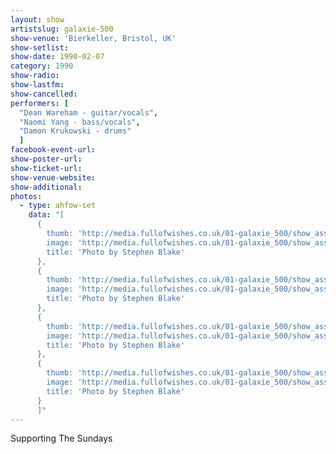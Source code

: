 ```yaml
---
layout: show
artistslug: galaxie-500
show-venue: 'Bierkeller, Bristol, UK'
show-setlist: 
show-date: 1990-02-07
category: 1990
show-radio: 
show-lastfm: 
show-cancelled: 
performers: [
  "Dean Wareham - guitar/vocals",
  "Naomi Yang - bass/vocals",
  "Damon Krukowski - drums"
  ]
facebook-event-url: 
show-poster-url: 
show-ticket-url: 
show-venue-website: 
show-additional: 
photos:
  - type: ahfow-set
    data: "[
      {
        thumb: 'http://media.fullofwishes.co.uk/01-galaxie_500/show_assets/1990-02-07/19900207-g500-bristol-01.jpg',
        image: 'http://media.fullofwishes.co.uk/01-galaxie_500/show_assets/1990-02-07/19900207-g500-bristol-01.jpg',
        title: 'Photo by Stephen Blake'
      },
      {
        thumb: 'http://media.fullofwishes.co.uk/01-galaxie_500/show_assets/1990-02-07/19900207-g500-bristol-02.jpg',
        image: 'http://media.fullofwishes.co.uk/01-galaxie_500/show_assets/1990-02-07/19900207-g500-bristol-02.jpg',
        title: 'Photo by Stephen Blake'
      },
      {
        thumb: 'http://media.fullofwishes.co.uk/01-galaxie_500/show_assets/1990-02-07/19900207-g500-bristol-03.jpg',
        image: 'http://media.fullofwishes.co.uk/01-galaxie_500/show_assets/1990-02-07/19900207-g500-bristol-03.jpg',
        title: 'Photo by Stephen Blake'
      },
      {
        thumb: 'http://media.fullofwishes.co.uk/01-galaxie_500/show_assets/1990-02-07/19900207-g500-bristol-flyer.jpg',
        image: 'http://media.fullofwishes.co.uk/01-galaxie_500/show_assets/1990-02-07/19900207-g500-bristol-flyer.jpg',
        title: 'Photo by Stephen Blake'
      }
      ]"
---
```


Supporting The Sundays